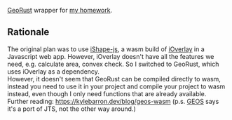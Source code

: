 [GeoRust](https://github.com/georust/geo) wrapper for [my homework](https://github.com/mtel0004/FIT3162).

## Rationale
The original plan was to use [iShape-js](https://github.com/iShape-Rust/iShape-js), a wasm build of [iOverlay](https://github.com/iShape-Rust/iOverlay) in a Javascript web app. However, iOverlay doesn't have all the features we need, e.g. calculate area, convex check. So I switched to GeoRust, which uses iOverlay as a dependency.  
However, it doesn't seem that GeoRust can be compiled directly to wasm, instead you need to use it in your project and compile your project to wasm instead, even though I only need functions that are already available.  
Further reading: https://kylebarron.dev/blog/geos-wasm (p.s. [GEOS](https://libgeos.org/) says it's a port of JTS, not the other way around.)
